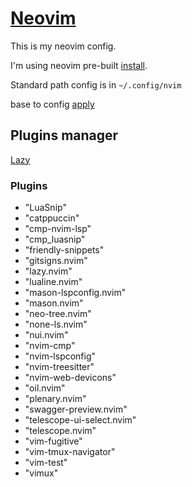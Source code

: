 # [Neovim](https://neovim.io/)
This is my neovim config.

I'm using neovim pre-built [install](https://github.com/neovim/neovim/blob/master/INSTALL.md#:~:text=Linux-,Pre%2Dbuilt%20archives,-The%20Releases%20page).

Standard path config is in `~/.config/nvim`

base to config [apply](https://github.com/cpow/neovim-for-newbs/tree/main)

## Plugins manager

[Lazy](https://github.com/folke/lazy.nvim.git)

### Plugins

- "LuaSnip"
- "catppuccin"
- "cmp-nvim-lsp"
- "cmp_luasnip"
- "friendly-snippets"
- "gitsigns.nvim"
- "lazy.nvim"
- "lualine.nvim"
- "mason-lspconfig.nvim"
- "mason.nvim"
- "neo-tree.nvim"
- "none-ls.nvim"
- "nui.nvim"
- "nvim-cmp"
- "nvim-lspconfig"
- "nvim-treesitter"
- "nvim-web-devicons"
- "oil.nvim"
- "plenary.nvim"
- "swagger-preview.nvim"
- "telescope-ui-select.nvim"
- "telescope.nvim"
- "vim-fugitive"
- "vim-tmux-navigator"
- "vim-test"
- "vimux"

